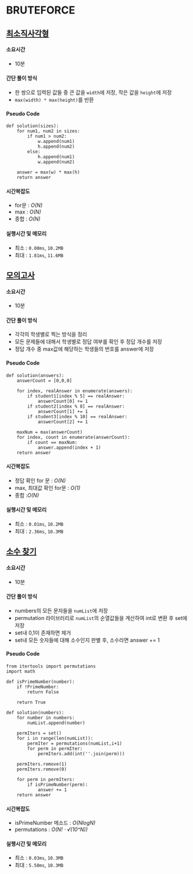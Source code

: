 # BRUTEFORCE

## [최소직사각형](https://school.programmers.co.kr/learn/courses/30/lessons/86491)

#### 소요시간
- 10분

#### 간단 풀이 방식
- 한 쌍으로 입력된 값들 중 큰 값을 `width`에 저장, 작은 값을 `height`에 저장
- `max(width) * max(height)`를 반환

#### Pseudo Code
```
def solution(sizes):
    for num1, num2 in sizes:
        if num1 > num2:
            w.append(num1)
            h.append(num2)
        else:
            h.append(num1)
            w.append(num2)
            
    answer = max(w) * max(h)
    return answer
```

#### 시간복잡도
- for문 : _O(N)_
- max : _O(N)_
- 종합 : _O(N)_

#### 실행시간 및 메모리
- 최소 : `0.00ms`, `10.2MB`
- 최대 : `1.81ms`, `11.6MB`


## [모의고사](https://school.programmers.co.kr/learn/courses/30/lessons/42840)

#### 소요시간
- 10분

#### 간단 풀이 방식
- 각각의 학생별로 찍는 방식을 정리
- 모든 문제들에 대해서 학생별로 정답 여부를 확인 후 정답 개수를 저장
- 정답 개수 중 max값에 해당하는 학생들의 번호를 answer에 저장

#### Pseudo Code
```
def solution(answers):
    answerCount = [0,0,0]
    
    for index, realAnswer in enumerate(answers):
        if student1[index % 5] == realAnswer:
            answerCount[0] += 1
        if student2[index % 8] == realAnswer:
            answerCount[1] += 1
        if student3[index % 10] == realAnswer:
            answerCount[2] += 1
    
    maxNum = max(answerCount)
    for index, count in enumerate(answerCount):
        if count == maxNum:
            answer.append(index + 1)
    return answer
```

#### 시간복잡도
- 정답 확인 for 문 : _O(N)_
- max, 최대값 확인 for문 : _O(1)_
- 종합 :_O(N)_

#### 실행시간 및 메모리
- 최소 : `0.01ms`, `10.2MB`
- 최대 : `2.36ms`, `10.3MB`


## [소수 찾기](https://school.programmers.co.kr/learn/courses/30/lessons/42839)

#### 소요시간
- 10분

#### 간단 풀이 방식
- numbers의 모든 문자들을 `numList`에 저장
- permutation 라이브러리로 `numList`의 순열값들을 계산하여 int로 변환 후 set에 저장
- set내 0,1이 존재하면 제거
- set내 모든 숫자들에 대해 소수인지 판별 후, 소수라면 answer += 1

#### Pseudo Code
```
from itertools import permutations
import math

def isPrimeNumber(number):
    if !PrimeNumber:
        return False
    
    return True

def solution(numbers): 
    for number in numbers:
        numList.append(number)
    
    permIters = set()
    for i in range(len(numList)):
        permIter = permutations(numList,i+1)
        for perm in permIter:
            permIters.add(int(''.join(perm)))
    
    permIters.remove(1)
    permIters.remove(0)
        
    for perm in permIters:
        if isPrimeNumber(perm):
            answer += 1
    return answer
```

#### 시간복잡도
- isPrimeNumber 메소드 : _O(NlogN)_
- permutations : _O(N! ⋅ √(10^N))_

#### 실행시간 및 메모리
- 최소 : `0.03ms`, `10.3MB`
- 최대 : `5.50ms`, `10.3MB`